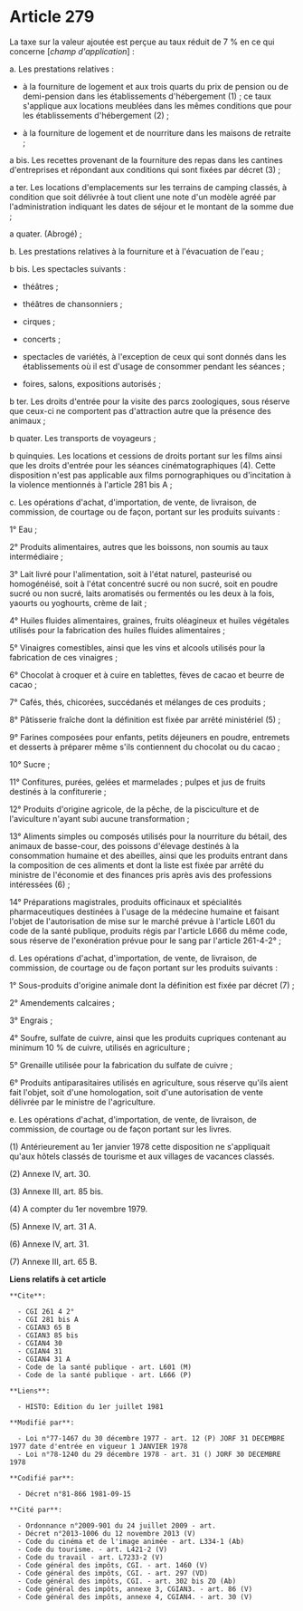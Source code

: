 # Article 279

La taxe sur la valeur ajoutée est perçue au taux réduit de 7 % en ce qui concerne [*champ d'application*] :

a. Les prestations relatives :

- à la fourniture de logement et aux trois quarts du prix de pension ou de demi-pension dans les établissements d'hébergement
(1) ; ce taux s'applique aux locations meublées dans les mêmes conditions que pour les établissements d'hébergement (2) ;

- à la fourniture de logement et de nourriture dans les maisons de retraite ;

a bis. Les recettes provenant de la fourniture des repas dans les cantines d'entreprises et répondant aux conditions qui sont
fixées par décret (3) ;

a ter. Les locations d'emplacements sur les terrains de camping classés, à condition que soit délivrée à tout client une note
d'un modèle agréé par l'administration indiquant les dates de séjour et le montant de la somme due ;

a quater. (Abrogé) ;

b. Les prestations relatives à la fourniture et à l'évacuation de l'eau ;

b bis. Les spectacles suivants :

- théâtres ;

- théâtres de chansonniers ;

- cirques ;

- concerts ;

- spectacles de variétés, à l'exception de ceux qui sont donnés dans les établissements où il est d'usage de consommer
pendant les séances ;

- foires, salons, expositions autorisés ;

b ter. Les droits d'entrée pour la visite des parcs zoologiques, sous réserve que ceux-ci ne comportent pas d'attraction
autre que la présence des animaux ;

b quater. Les transports de voyageurs ;

b quinquies. Les locations et cessions de droits portant sur les films ainsi que les droits d'entrée pour les séances
cinématographiques (4). Cette disposition n'est pas applicable aux films pornographiques ou d'incitation à la violence
mentionnés à l'article 281 bis A ;

c. Les opérations d'achat, d'importation, de vente, de livraison, de commission, de courtage ou de façon, portant sur les
produits suivants :

1° Eau ;

2° Produits alimentaires, autres que les boissons, non soumis au taux intermédiaire ;

3° Lait livré pour l'alimentation, soit à l'état naturel, pasteurisé ou homogénéisé, soit à l'état concentré sucré ou non
sucré, soit en poudre sucré ou non sucré, laits aromatisés ou fermentés ou les deux à la fois, yaourts ou yoghourts, crème de
lait ;

4° Huiles fluides alimentaires, graines, fruits oléagineux et huiles végétales utilisés pour la fabrication des huiles
fluides alimentaires ;

5° Vinaigres comestibles, ainsi que les vins et alcools utilisés pour la fabrication de ces vinaigres ;

6° Chocolat à croquer et à cuire en tablettes, fèves de cacao et beurre de cacao ;

7° Cafés, thés, chicorées, succédanés et mélanges de ces produits ;

8° Pâtisserie fraîche dont la définition est fixée par arrêté ministériel (5) ;

9° Farines composées pour enfants, petits déjeuners en poudre, entremets et desserts à préparer même s'ils contiennent du
chocolat ou du cacao ;

10° Sucre ;

11° Confitures, purées, gelées et marmelades ; pulpes et jus de fruits destinés à la confiturerie ;

12° Produits d'origine agricole, de la pêche, de la pisciculture et de l'aviculture n'ayant subi aucune transformation ;

13° Aliments simples ou composés utilisés pour la nourriture du bétail, des animaux de basse-cour, des poissons d'élevage
destinés à la consommation humaine et des abeilles, ainsi que les produits entrant dans la composition de ces aliments et
dont la liste est fixée par arrêté du ministre de l'économie et des finances pris après avis des professions intéressées
(6) ;

14° Préparations magistrales, produits officinaux et spécialités pharmaceutiques destinées à l'usage de la médecine humaine
et faisant l'objet de l'autorisation de mise sur le marché prévue à l'article L601 du code de la santé publique, produits
régis par l'article L666 du même code, sous réserve de l'exonération prévue pour le sang par l'article 261-4-2° ;

d. Les opérations d'achat, d'importation, de vente, de livraison, de commission, de courtage ou de façon portant sur les
produits suivants :

1° Sous-produits d'origine animale dont la définition est fixée par décret (7) ;

2° Amendements calcaires ;

3° Engrais ;

4° Soufre, sulfate de cuivre, ainsi que les produits cupriques contenant au minimum 10 % de cuivre, utilisés en agriculture ;

5° Grenaille utilisée pour la fabrication du sulfate de cuivre ;

6° Produits antiparasitaires utilisés en agriculture, sous réserve qu'ils aient fait l'objet, soit d'une homologation, soit
d'une autorisation de vente délivrée par le ministre de l'agriculture.

e. Les opérations d'achat, d'importation, de vente, de livraison, de commission, de courtage ou de façon portant sur les
livres.

(1) Antérieurement au 1er janvier 1978 cette disposition ne s'appliquait qu'aux hôtels classés de tourisme et aux villages de
vacances classés.

(2) Annexe IV, art. 30.

(3) Annexe III, art. 85 bis.

(4) A compter du 1er novembre 1979.

(5) Annexe IV, art. 31 A.

(6) Annexe IV, art. 31.

(7) Annexe III, art. 65 B.

**Liens relatifs à cet article**

	**Cite**:

	  - CGI 261 4 2°
	  - CGI 281 bis A
	  - CGIAN3 65 B
	  - CGIAN3 85 bis
	  - CGIAN4 30
	  - CGIAN4 31
	  - CGIAN4 31 A
	  - Code de la santé publique - art. L601 (M)
	  - Code de la santé publique - art. L666 (P)

	**Liens**:

	  - HISTO: Edition du 1er juillet 1981

	**Modifié par**:

	  - Loi n°77-1467 du 30 décembre 1977 - art. 12 (P) JORF 31 DECEMBRE 1977 date d'entrée en vigueur 1 JANVIER 1978
	  - Loi n°78-1240 du 29 décembre 1978 - art. 31 () JORF 30 DECEMBRE 1978

	**Codifié par**:

	  - Décret n°81-866 1981-09-15

	**Cité par**:

	  - Ordonnance n°2009-901 du 24 juillet 2009 - art.
	  - Décret n°2013-1006 du 12 novembre 2013 (V)
	  - Code du cinéma et de l'image animée - art. L334-1 (Ab)
	  - Code du tourisme. - art. L421-2 (V)
	  - Code du travail - art. L7233-2 (V)
	  - Code général des impôts, CGI. - art. 1460 (V)
	  - Code général des impôts, CGI. - art. 297 (VD)
	  - Code général des impôts, CGI. - art. 302 bis ZO (Ab)
	  - Code général des impôts, annexe 3, CGIAN3. - art. 86 (V)
	  - Code général des impôts, annexe 4, CGIAN4. - art. 30 (V)
